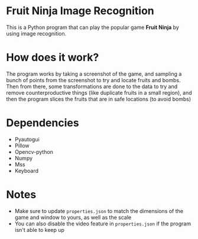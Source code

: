 # Fruit Ninja Image Recognition
This is a Python program that can play the popular game **Fruit Ninja** by using image recognition.

# How does it work?
The program works by taking a screenshot of the game, and sampling a bunch of points from the screenshot to try and locate fruits and bombs. Then from there, some transformations are done to the data to try and remove counterproductive things (like duplicate fruits in a small region), and then the program slices the fruits that are in safe locations (to avoid bombs)

# Dependencies

- Pyautogui
- Pillow
- Opencv-python
- Numpy
- Mss
- Keyboard

# Notes

- Make sure to update `properties.json` to match the dimensions of the game and window to yours, as well as the scale
- You can also disable the video feature in `properties.json` if the program isn't able to keep up
